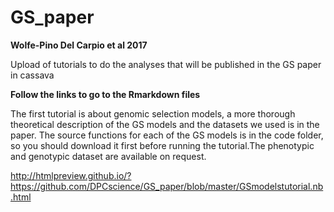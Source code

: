 # GS_paper 

**Wolfe-Pino Del Carpio et al 2017**

Upload of tutorials to do the analyses that will be published in the GS paper in cassava

**Follow the links to go to the Rmarkdown files**

The first tutorial is about genomic selection models, a more thorough theoretical description of the GS models and the
datasets we used is in the paper. The source functions for each of the GS models is in the code folder, so you should download it first before running the tutorial.The phenotypic and genotypic dataset are available on request.

http://htmlpreview.github.io/?https://github.com/DPCscience/GS_paper/blob/master/GSmodelstutorial.nb.html


